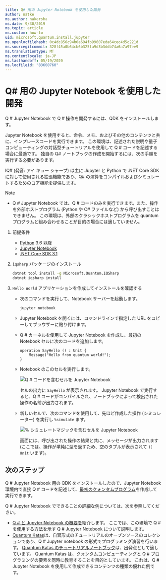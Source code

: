 ```yaml
---
title: Q# 用の Jupyter Notebook を使用した開発
author: natke
ms.author: nakersha
ms.date: 9/30/2019
ms.topic: article
ms.custom: how-to
uid: microsoft.quantum.install.jupyter
ms.openlocfilehash: 0c4dc856c94b0a694fb99607eda64cec4d5c221d
ms.sourcegitcommit: 328f45a0b64cb6b325fa9d3b3ddb74a6a7a97ee9
ms.translationtype: MT
ms.contentlocale: ja-JP
ms.lasthandoff: 05/19/2020
ms.locfileid: "83660760"
---
```

# <a name="develop-with-q-jupyter-notebooks"></a>Q# 用の Jupyter Notebook を使用した開発

Q # Jupyter Notebook で Q # 操作を開発するには、QDK をインストールします。

Jupyter Notebook を使用すると、命令、メモ、およびその他のコンテンツと共に、インプレースコードを実行できます。 この環境は、記述された説明や量子コンピューティングの対話型チュートリアルを使用して Q # コードを記述する場合に最適です。 独自の Q# ノートブックの作成を開始するには、次の手順を実行する必要があります。

IQ# (発音: アイ キュー シャープ) は主に Jupyter と Python で .NET Core SDK に対して使用される拡張機能であり、Q# の演算をコンパイルおよびシミュレートするためのコア機能を提供します。

> [!NOTE]
> * Q # Jupyter Notebook では、Q # コードのみを実行できます。また、操作を外部ホストプログラム (Python や C# ファイルなど) から呼び出すことはできません。 この環境は、外部のクラシックホストプログラムを quantum プログラムと組み合わせることが目的の場合には適していません。

1. 前提条件

    - [Python](https://www.python.org/downloads/) 3.6 以降
    - [Jupyter Notebook](https://jupyter.readthedocs.io/en/latest/install.html)
    - [.NET Core SDK 3.1](https://dotnet.microsoft.com/download/dotnet-core/3.1)

1. `iqsharp` パッケージのインストール

    ```bash
    dotnet tool install -g Microsoft.Quantum.IQSharp
    dotnet iqsharp install
    ```

1. `Hello World` アプリケーションを作成してインストールを確認する

    - 次のコマンドを実行して、Notebook サーバーを起動します。

        ```bash
        jupyter notebook
        ```

    - Jupyter Notebook を開くには、コマンドラインで指定した URL をコピーしてブラウザーに貼り付けます。

    - Q # カーネルを使用して Jupyter Notebook を作成し、最初の Notebook セルに次のコードを追加します。

        ```qsharp
        operation SayHello () : Unit {
            Message("Hello from quantum world!");
        }
        ```

    - Notebook のこのセルを実行します。

        ![Q # コードを含むセルを Jupyter Notebook](~/media/install-guide-jupyter.png)

        セルの出力に `SayHello` が表示されます。 Jupyter Notebook で実行すると、Q # コードがコンパイルされ、ノートブックによって検出された操作の名前が出力されます。


    - 新しいセルで、次のコマンドを使用して、先ほど作成した操作 (シミュレーター) を実行し `%simulate` ます。

        ![% シミュレートマジックを含むセルを Jupyter Notebook](~/media/install-guide-jupyter-simulate.png)

        画面には、呼び出された操作の結果と共に、メッセージが出力されます (ここでは、操作が単純に型を返すため、空のタプルが表示されて `()` `Unit` います)。

## <a name="next-steps"></a>次のステップ

Q # Jupyter Notebook 用の QDK をインストールしたので、Jupyter Notebook 環境内で直接 Q # コードを記述して、[最初のクォンタムプログラム](xref:microsoft.quantum.quickstarts.qrng)を作成して実行できます。

Q # Jupyter Notebook でできることの詳細な例については、次を参照してください。
- [Q # と Jupyter Notebook の概要を](https://docs.microsoft.com/samples/microsoft/quantum/intro-to-qsharp-jupyter/)紹介します。 ここでは、この環境で Q # を使用する方法を示す Q # Jupyter Notebook について説明します。
- [Quantum Katas](xref:microsoft.quantum.overview.katas)は、自習形式のチュートリアルのオープンソースのコレクションであり、Q # Jupyter notebook の形式でプログラミング演習を行います。 [Quantum Katas のチュートリアルノートブック](https://github.com/microsoft/QuantumKatas#tutorial-topics)は、出発点として適しています。 Quantum Katas は、クォンタムコンピューティングと Q # プログラミングの要素を同時に教育することを目的としています。 これは、Q # Jupyter Notebook を使用して作成できるコンテンツの種類の優れた例です。
